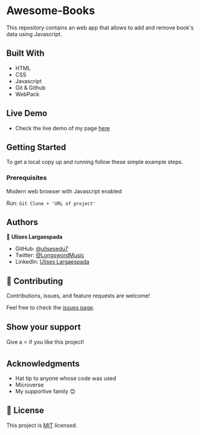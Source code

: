 # Awesome-Books

This repository contains an web app that allows to add and remove book's data using Javascript.

## Built With

- HTML
- CSS
- Javascript
- Git & Github
- WebPack

## Live Demo
- Check the live demo of my page [here]()

## Getting Started

To get a local copy up and running follow these simple example steps.

### Prerequisites

Modern web browser with Javascript enabled

Run: `Git Clone + 'URL of project'`

## Authors

👤 **Ulises Largaespada**

- GitHub: [@ulisesedu7](https://github.com/ulisesedu7)
- Twitter: [@LongswordMusic](https://twitter.com/LongswordMusic)
- LinkedIn: [Ulises Largaespada](https://www.linkedin.com/in/ulises-largaespada-45570b1a4/)

## 🤝 Contributing

Contributions, issues, and feature requests are welcome!

Feel free to check the [issues page](../../issues/).

## Show your support

Give a ⭐️ if you like this project!

## Acknowledgments

- Hat tip to anyone whose code was used
- Microverse
- My supportive family 😊

## 📝 License

This project is [MIT](./MIT.md) licensed.
